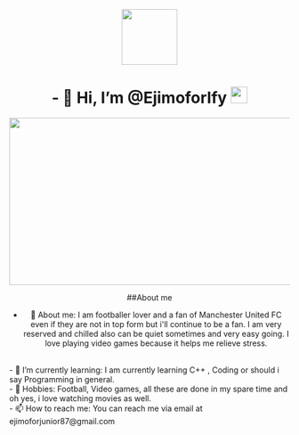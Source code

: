 <div id="header" align="center">
<img src="https://media.giphy.com/media/VZUhn04QSs0AmsHRic/giphy.gif" width="100px"/>
<h1>
- 👋 Hi, I’m @EjimoforIfy
<img src=https://https://giphy.com/explore/computer-setup" width="30px">
</h1>
</div>
<dive align="center">
<img src="hhtps://media.giphy.com/media26tn33aiTi1jkl6h6/giphy.gif" width="6000" height="300"/>
</div>

##About me

- 👀 About me: I am footballer lover and a fan of Manchester United FC even if they are not in top form but i'll continue to be a fan. I am very reserved and chilled also can be quiet sometimes and very easy going. I love playing video games because it helps me relieve stress.
<br>
- 🌱 I’m currently learning: I am currently learning C++ , Coding or should i say Programming in general.
<br>
- 💞️ Hobbies: Football, Video games, all these are done in my spare time and oh yes, i love watching movies as well.
<br>
- 📫 How to reach me: You can reach me via email at ejimoforjunior87@gmail.com

<!---
EjimoforIfy/EjimoforIfy is a ✨ special ✨ repository because its `README.md` (this file) appears on your GitHub profile.
You can click the Preview link to take a look at your changes.
--->
